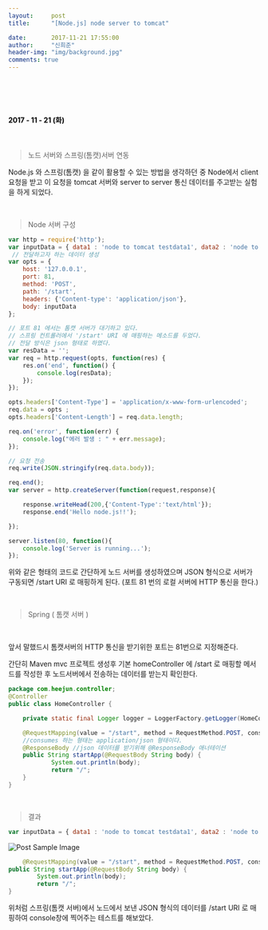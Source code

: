 ```yaml
---
layout:     post
title:      "[Node.js] node server to tomcat"

date:       2017-11-21 17:55:00
author:     "신희준"
header-img: "img/background.jpg"
comments: true
---
```


<head>
 <meta property="og:type" content="website">
 <meta property="og:title" content="스프링서버와 노드 서버 연동해보기">
 <meta property="og:description" content="스프링서버와 노드 서버 연동해보기">
 <meta property="og:url" content="http://shj7242.github.io/2017/11/21/Nodejs6/">

 <meta name="twitter:card" content="summary">
  <meta name="twitter:title" content="스프링서버와 노드 서버 연동해보기">
  <meta name="twitter:description" content="스프링서버와 노드 서버 연동해보기">
  <meta name="FACEBOOK:domain" content="http://shj7242.github.io/2017/11/21/Nodejs6/">
  <meta name="facebook:card" content="summary">
   <meta name="facebook:title" content="스프링서버와 노드 서버 연동해보기">
   <meta name="facebook:description" content="스프링서버와 노드 서버 연동해보기">
   <meta name="facebook:domain" content="http://shj7242.github.io/2017/11/21/Nodejs6/">


 </head>

<br>
<H4 style ="font-weight:bold; color:black;"> </H4>
<br>
<H4 style ="font-weight:bold; color : black">2017 - 11 - 21 (화)</H4>

<br>

> 노드 서버와 스프링(톰캣)서버 연동

Node.js 와 스프링(톰캣) 을 같이 활용할 수 있는 방법을 생각하던 중 Node에서 client 요청을 받고 이 요청을 tomcat 서버와 server to server 통신 데이터를 주고받는 실험을 하게 되었다.

<br>

> Node 서버 구성

~~~JavaScript
var http = require('http');
var inputData = { data1 : 'node to tomcat testdata1', data2 : 'node to tomcat testdata2'};
 // 전달하고자 하는 데이터 생성
var opts = {
    host: '127.0.0.1',
    port: 81,
    method: 'POST',
    path: '/start',
    headers: {'Content-type': 'application/json'},
    body: inputData
};

// 포트 81 에서는 톰캣 서버가 대기하고 있다.
// 스프링 컨트롤러에서 '/start' URI 에 매핑하는 메소드를 두었다.
// 전달 방식은 json 형태로 하였다.
var resData = '';
var req = http.request(opts, function(res) {
    res.on('end', function() {
        console.log(resData);
    });
});

opts.headers['Content-Type'] = 'application/x-www-form-urlencoded';
req.data = opts ;
opts.headers['Content-Length'] = req.data.length;

req.on('error', function(err) {
    console.log("에러 발생 : " + err.message);
});

// 요청 전송
req.write(JSON.stringify(req.data.body));

req.end();
var server = http.createServer(function(request,response){

    response.writeHead(200,{'Content-Type':'text/html'});
    response.end('Hello node.js!!');

});

server.listen(80, function(){
    console.log('Server is running...');
});
~~~

위와 같은 형태의 코드로 간단하게 노드 서버를 생성하였으며 JSON 형식으로 서버가 구동되면 /start URI 로 매핑하게 된다. (포트 81 번의 로컬 서버에 HTTP 통신을 한다.)

<br>

> Spring ( 톰캣 서버 )

<br>

앞서 말했드시 톰캣서버의 HTTP 통신을 받기위한 포트는 81번으로 지정해준다.

간단히 Maven mvc 프로젝트 생성후 기본 homeController 에 /start 로 매핑할 메서드를 작성한 후 노드서버에서 전송하는 데이터를 받는지 확인한다.

~~~java
package com.heejun.controller;
@Controller
public class HomeController {

	private static final Logger logger = LoggerFactory.getLogger(HomeController.class);

	@RequestMapping(value = "/start", method = RequestMethod.POST, consumes = "application/json")
	//consumes 하는 형태는 application/json 형태이다.
	@ResponseBody //json 데이터를 받기위해 @ResponseBody 애너테이션
	public String startApp(@RequestBody String body) {
			System.out.println(body);
			return "/";
	}
}
~~~

<br>

> 결과

~~~javascript
var inputData = { data1 : 'node to tomcat testdata1', data2 : 'node to tomcat testdata2'}; //전달하고자 하는 데이터 (node.js에서)
~~~

<img src="{{ site.baseurl }}/img/data.PNG" alt="Post Sample Image">


~~~java
	@RequestMapping(value = "/start", method = RequestMethod.POST, consumes = "application/json")
public String startApp(@RequestBody String body) {
		System.out.println(body);
		return "/";
}
~~~


위처럼 스프링(톰캣 서버)에서 노드에서 보낸 JSON 형식의 데이터를 /start URI 로 매핑하여 console창에 찍어주는 테스트를 해보았다.
